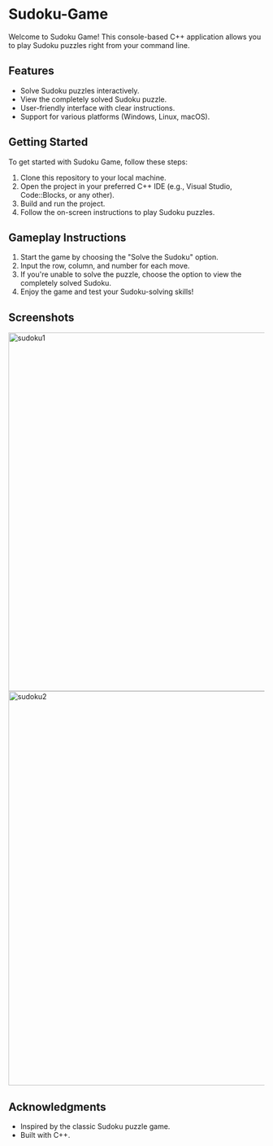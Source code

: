 # Sudoku-Game

Welcome to Sudoku Game! This console-based C++ application allows you to play Sudoku puzzles right from your command line.

## Features

- Solve Sudoku puzzles interactively.
- View the completely solved Sudoku puzzle.
- User-friendly interface with clear instructions.
- Support for various platforms (Windows, Linux, macOS).

## Getting Started

To get started with Sudoku Game, follow these steps:

1. Clone this repository to your local machine.
2. Open the project in your preferred C++ IDE (e.g., Visual Studio, Code::Blocks, or any other).
3. Build and run the project.
4. Follow the on-screen instructions to play Sudoku puzzles.

## Gameplay Instructions

1. Start the game by choosing the "Solve the Sudoku" option.
2. Input the row, column, and number for each move.
3. If you're unable to solve the puzzle, choose the option to view the completely solved Sudoku.
4. Enjoy the game and test your Sudoku-solving skills!

## Screenshots

<img width="705" alt="sudoku1" src="https://github.com/nithinreddy03/Sudoku-Game/assets/122984348/c0a07010-5a5d-4ea7-81d1-fa7a72f0e0f5">
<img width="775" alt="sudoku2" src="https://github.com/nithinreddy03/Sudoku-Game/assets/122984348/62b24608-cdb8-454c-91c7-6340ee0c5bf5">

## Acknowledgments

- Inspired by the classic Sudoku puzzle game.
- Built with C++.

